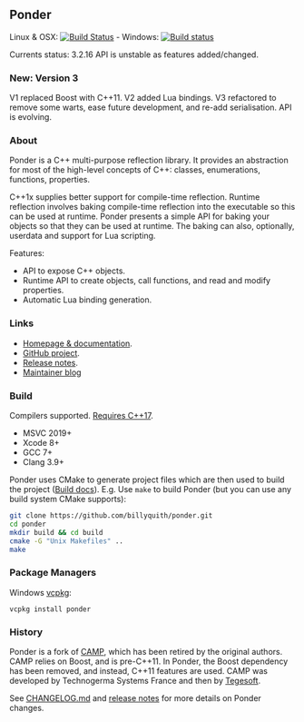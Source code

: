 
Ponder
------

Linux & OSX: [![Build Status](https://travis-ci.org/billyquith/ponder.svg?branch=master)](https://travis-ci.org/billyquith/ponder) -
Windows: [![Build status](https://ci.appveyor.com/api/projects/status/spskn9y93e8osve2/branch/master?svg=true)](https://ci.appveyor.com/project/billyquith/ponder/branch/master)

Currents status: 3.2.16 API is unstable as features added/changed.

### New: Version 3

V1 replaced Boost with C++11. V2 added Lua bindings. V3 refactored to remove some warts,
ease future development, and re-add serialisation. API is evolving.

### About

Ponder is a C++ multi-purpose reflection library. It provides an abstraction for most
of the high-level concepts of C++: classes, enumerations, functions, properties.

C++1x supplies better support for compile-time reflection. Runtime reflection involves
baking compile-time reflection into the executable so this can be used at runtime. Ponder
presents a simple API for baking your objects so that they can be used at runtime. The baking
can also, optionally, userdata and support for Lua scripting.

Features:

- API to expose C++ objects.
- Runtime API to create objects, call functions, and read and modify properties.
- Automatic Lua binding generation.

### Links

 - [Homepage & documentation](http://billyquith.github.io/ponder/).
 - [GitHub project](https://github.com/billyquith/ponder).
 - [Release notes][rel].
 - [Maintainer blog](https://chinbilly.blogspot.com/search/label/ponder)

### Build

Compilers supported. [Requires C++17][compsupp].

- MSVC 2019+
- Xcode 8+
- GCC 7+
- Clang 3.9+

Ponder uses CMake to generate project files which are then used to build the project ([Build
docs][build]). E.g. Use `make` to build Ponder (but you can use any build system CMake supports):

```bash
git clone https://github.com/billyquith/ponder.git
cd ponder
mkdir build && cd build
cmake -G "Unix Makefiles" ..
make
```

### Package Managers

Windows [vcpkg][vcpkg]:

    vcpkg install ponder

### History

Ponder is a fork of [CAMP][camp], which has been retired by the original authors. CAMP relies
on Boost, and is pre-C++11. In Ponder, the Boost dependency has been removed, and instead,
C++11 features are used. CAMP was developed by Technogerma Systems France and then by [Tegesoft][tege].

See [CHANGELOG.md](CHANGELOG.md) and [release notes][rel] for more details on Ponder changes.

[rel]: https://billyquith.github.io/ponder/blog_ponder_3.html
[cl]: https://github.com/billyquith/ponder/CHANGELOG.md
[build]: https://billyquith.github.io/ponder/building_ponder.html
[tege]: http://www.tegesoft.com
[camp]: https://github.com/tegesoft/camp
[vcpkg]: https://docs.microsoft.com/en-us/cpp/build/vcpkg?view=msvc-160
[compsupp]: https://en.cppreference.com/w/cpp/compiler_support
